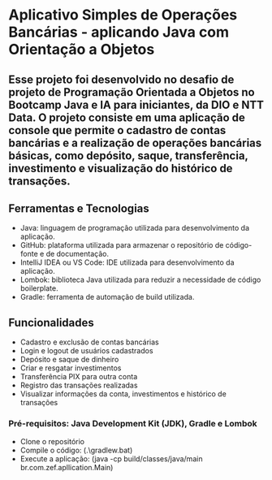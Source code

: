 # Aplicativo Simples de Operações Bancárias - aplicando Java com Orientação a Objetos

## Esse projeto foi desenvolvido no desafio de projeto de Programação Orientada a Objetos no Bootcamp Java e IA para iniciantes, da DIO e NTT Data. O projeto consiste em uma aplicação de console que permite o cadastro de contas bancárias e a realização de operações bancárias básicas, como depósito, saque, transferência, investimento e visualização do histórico de transações.

## Ferramentas e Tecnologias

-   Java: linguagem de programação utilizada para desenvolvimento da aplicação.
-   GitHub: plataforma utilizada para armazenar o repositório de código-fonte e de documentação.
-   IntelliJ IDEA ou VS Code: IDE utilizada para desenvolvimento da aplicação.
-   Lombok: biblioteca Java utilizada para reduzir a necessidade de código boilerplate.
-   Gradle: ferramenta de automação de build utilizada.

## Funcionalidades

-   Cadastro e exclusão de contas bancárias
-   Login e logout de usuários cadastrados
-   Depósito e saque de dinheiro
-   Criar e resgatar investimentos
-   Transferência PIX para outra conta
-   Registro das transações realizadas
-   Visualizar informações da conta, investimentos e histórico de transações

### Pré-requisitos: Java Development Kit (JDK), Gradle e Lombok

-   Clone o repositório
-   Compile o código: (.\gradlew.bat)
-   Execute a aplicação: (java -cp build/classes/java/main br.com.zef.apllication.Main)
